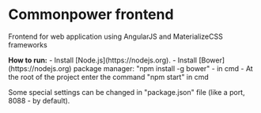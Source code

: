 <h1>Commonpower frontend</h1>
<p>Frontend for web application using AngularJS and MaterializeCSS frameworks</p>
<b>How to run:</b>
- Install [Node.js](https://nodejs.org).
- Install [Bower](https://nodejs.org) package manager: "npm install -g bower" - in cmd
- At the root of the project enter the command "npm start" in cmd

Some special settings can be changed in "package.json" file (like a port, 8088 - by default).

